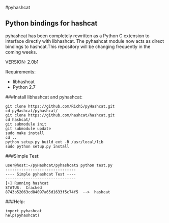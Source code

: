 #pyhashcat

Python bindings for hashcat
------

pyhashcat has been completely rewritten as a Python C extension to interface directly with libhashcat. The pyhashcat module now acts as direct bindings to hashcat.This repository will be changing frequently in the coming weeks.

VERSION: 2.0b1 


Requirements: 
* libhashcat
* Python 2.7

###Install libhashcat and pyhashcat:

```
git clone https://github.com/Rich5/pyHashcat.git
cd pyHashcat/pyhashcat/
git clone https://github.com/hashcat/hashcat.git
cd hashcat/
git submodule init
git submodule update
sudo make install
cd ..
python setup.py build_ext -R /usr/local/lib
sudo python setup.py install
```

###Simple Test:

```
user@host:~/pyHashcat/pyhashcat$ python test.py
-------------------------------
---- Simple pyhashcat Test ----
-------------------------------
[+] Running hashcat
STATUS:  Cracked
8743b52063cd84097a65d1633f5c74f5  -->  hashcat
```

###Help:

```
import pyhashcat
help(pyhashcat)
```
